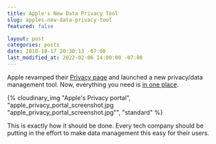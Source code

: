 ```yaml
---
title: Apple's New Data Privacy Tool
slug: apples-new-data-privacy-tool
featured: false

layout: post
categories: posts
date: 2018-10-17 20:30:13 -07:00
last_modified_at: 2022-02-06 14:00:00 -07:00
---
```


Apple revamped their [Privacy page](https://www.apple.com/privacy/) and launched a new privacy/data management tool. Now, everything you need is [in one place](https://privacy.apple.com).

{% cloudinary_img "Apple's Privacy portal", "apple_privacy_portal_screenshot.jpg "apple_privacy_portal_screenshot.jpg"", "standard" %}

This is exactly how it should be done. Every tech company should be putting in the effort to make data management this easy for their users.

